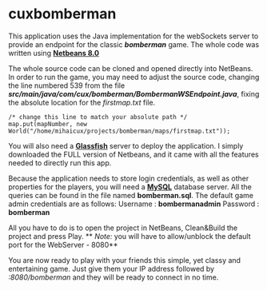 # cuxbomberman

This application uses the Java implementation for the webSockets server to provide an endpoint for the classic ***bomberman*** game.
The whole code was written using **[Netbeans 8.0](https://netbeans.org/downloads/)**

The whole source code can be cloned and opened directly into NetBeans.
In order to run the game, you may need to adjust the source code, changing the line numbered 539 from the file ***src/main/java/com/cux/bomberman/BombermanWSEndpoint.java***, fixing the absolute location for the *firstmap.txt* file.

~~~~~~~
/* change this line to match your absolute path */
map.put(mapNumber, new World("/home/mihaicux/projects/bomberman/maps/firstmap.txt"));
~~~~~~~

You will also need a **[Glassfish](https://glassfish.java.net/)** server to deploy the application. I simply downloaded the FULL version of Netbeans, and it came with all the features needed to directly run this app.

Because the application needs to store login credentials, as well as other properties for the players, you will need a **[MySQL](http://dev.mysql.com/downloads/)** database server.
All the queries can be found in the file named **bomberman.sql**.
The default game admin credentials are as follows:
    Username : **bombermanadmin**
    Password : **bomberman**

All you have to do is to open the project in NetBeans, Clean&Build the project and press Play.
** *Note:* you will have to allow/unblock the default port for the WebServer - 8080**

You are now ready to play with your friends this simple, yet classy and entertaining game.
Just give them your IP address followed by *:8080/bomberman* and they will be ready to connect in no time.
